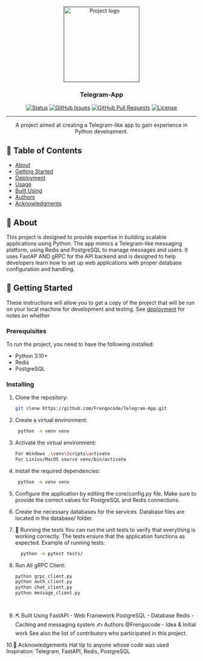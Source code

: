 <p align="center">
  <a href="" rel="noopener">
    <img width=200px height=200px src="https://upload.wikimedia.org/wikipedia/commons/thumb/8/82/Telegram_logo.svg/2048px-Telegram_logo.svg.png" alt="Project logo">
  </a>
</p>

<h3 align="center">Telegram-App</h3>

<div align="center">

[![Status](https://img.shields.io/badge/status-active-passed.svg)]()
[![GitHub Issues](https://img.shields.io/github/issues/Frengocode/Telegram-App.svg)](https://github.com/Frengocode/Telegram-App/issues)
[![GitHub Pull Requests](https://img.shields.io/github/issues-pr/Frengocode/Telegram-App.svg)](https://github.com/Frengocode/Telegram-App/pulls)
[![License](https://img.shields.io/badge/license-MIT-blue.svg)](/LICENSE)


</div>

---

<p align="center">A project aimed at creating a Telegram-like app to gain experience in Python development.</p>

## 📝 Table of Contents

- [About](#about)
- [Getting Started](#getting_started)
- [Deployment](#deployment)
- [Usage](#usage)
- [Built Using](#built_using)
- [Authors](#authors)
- [Acknowledgments](#acknowledgement)

## 🧐 About <a name = "about"></a>

This project is designed to provide expertise in building scalable applications using Python. The app mimics a Telegram-like messaging platform, using Redis and PostgreSQL to manage messages and users. It uses FastAP AND gRPC for the API backend and is designed to help developers learn how to set up web applications with proper database configuration and handling.

## 🏁 Getting Started <a name="getting_started"></a>

These instructions will allow you to get a copy of the project that will be run on your local machine for development and testing. See [deployment](#deployment) for notes on whether

### Prerequisites

To run the project, you need to have the following installed:
- Python 3.10+ 
- Redis
- PostgreSQL

### Installing

1. Clone the repository:
   ```bash
   git clone https://github.com/Frengocode/Telegram-App.git

2. Create a virtual environment:
   ```bash
    python -m venv venv

3. Activate the virtual environment:
   ```bash
   For Windows .\venv\Scripts\activate
   For Liniux/MacOS source venv/bin/activate

4. Install the required dependencies:
   ```bash
    python -m venv venv

5. Configure the application by editing the core/config.py file. Make sure to provide the correct values for PostgreSQL and Redis connections.

6. Create the necessary databases for the services. Database files are located in the database/ folder.

7. 🔧 Running the tests <a name = "tests"></a>
You can run the unit tests to verify that everything is working correctly. The tests ensure that the application functions as expected.
Example of running tests:
    ```bash
      python -m pytest tests/

9. Run All gRPC Client:
    ```bash
    python grpc_client.py
    python auth_client.py
    python chat_client.py
    python message_client.py
    

    

9. ⛏️ Built Using <a name = "built_using"></a>
FastAPI - Web Framework
PostgreSQL - Database
Redis - Caching and messaging system
✍️ Authors <a name = "authors"></a>
@Frengocode - Idea & Initial work
See also the list of contributors who participated in this project.

10.🎉 Acknowledgements <a name = "acknowledgement"></a>
Hat tip to anyone whose code was used
Inspiration: Telegram, FastAPI, Redis, PostgreSQL




